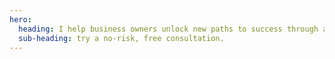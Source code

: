 ```yaml
---
hero:
  heading: I help business owners unlock new paths to success through automation and digital marketing.
  sub-heading: try a no-risk, free consultation.
---
```

